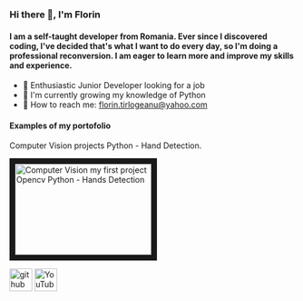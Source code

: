 ### Hi there 👋, I'm Florin
#### I am a self-taught developer from Romania. Ever since I discovered coding, I've decided that's what I want to do every day, so I'm doing a professional reconversion. I am eager to learn more and improve my skills and experience.

-  :eyes: Enthusiastic Junior Developer looking for a job
- 🌱 I'm currently growing my knowledge of Python
- 🤝 How to reach me: florin.tirlogeanu@yahoo.com 

#### Examples of my portofolio
<p>Computer Vision projects Python - Hand Detection.</p>
<a href="https://www.youtube.com/watch?v=j0QsrOLacF0
" target="_blank" rel="noopener noreferrer" ><img src="http://img.youtube.com/vi/j0QsrOLacF0/0.jpg" alt="Computer Vision my first project Opencv Python - Hands Detection"
 width="240" height="160" border="10" /></a>

[<img src='https://cdn.jsdelivr.net/npm/simple-icons@3.0.1/icons/github.svg' alt='github' height='40'>](https://github.com/FlorinTf)  [<img src='https://cdn.jsdelivr.net/npm/simple-icons@3.0.1/icons/youtube.svg' alt='YouTube' height='40'>](https://www.youtube.com/channel/https://www.youtube.com/channel/UCTVESVE0yPiwvg-VbrLGLuw)  

